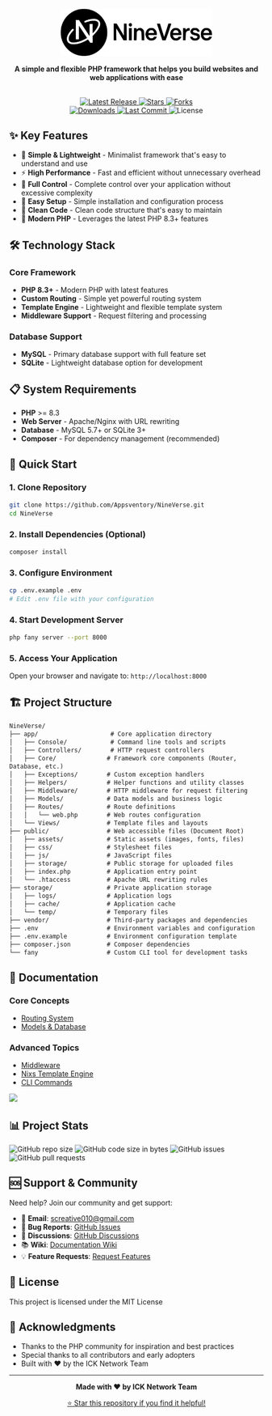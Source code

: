 <p align="center"><a href="https://github.com/Appsventory/NineVerse" target="_blank"><img src="./public/assets/nineverse-logo.png" width="300" alt="NineVerse Logo"></a></p>

<p align="center">
  <strong>A simple and flexible PHP framework that helps you build websites and web applications with ease</strong>
</p>

<br>

<div align="center">
  <a href="https://github.com/Appsventory/NineVerse/releases/latest">
    <img src="https://img.shields.io/github/v/release/Appsventory/NineVerse?style=flat&logo=github&color=2bbc8a" alt="Latest Release">
  </a>
  <a href="https://github.com/Appsventory/NineVerse/stargazers">
    <img src="https://img.shields.io/github/stars/Appsventory/NineVerse?style=flat&logo=github&color=ffd700" alt="Stars">
  </a>
  <a href="https://github.com/Appsventory/NineVerse/network/members">
    <img src="https://img.shields.io/github/forks/Appsventory/NineVerse?style=flat&logo=github&color=blueviolet" alt="Forks">
  </a>
  <br>
  <a href="https://github.com/Appsventory/NineVerse/releases">
    <img src="https://img.shields.io/github/downloads/Appsventory/NineVerse/total?style=flat&color=orange" alt="Downloads">
  </a>
  <a href="https://github.com/Appsventory/NineVerse/commits/main">
    <img src="https://img.shields.io/github/last-commit/Appsventory/NineVerse?style=flat&logo=github&color=4c1" alt="Last Commit">
  </a>
  <img src="https://img.shields.io/badge/license-MIT-blue" alt="License">
</div>

## ✨ Key Features

- 🎯 **Simple & Lightweight** - Minimalist framework that's easy to understand and use
- ⚡ **High Performance** - Fast and efficient without unnecessary overhead
- 🔧 **Full Control** - Complete control over your application without excessive complexity
- 🚀 **Easy Setup** - Simple installation and configuration process
- 📝 **Clean Code** - Clean code structure that's easy to maintain
- 📱 **Modern PHP** - Leverages the latest PHP 8.3+ features

## 🛠 Technology Stack

### Core Framework
- **PHP 8.3+** - Modern PHP with latest features
- **Custom Routing** - Simple yet powerful routing system
- **Template Engine** - Lightweight and flexible template system
- **Middleware Support** - Request filtering and processing

### Database Support
- **MySQL** - Primary database support with full feature set
- **SQLite** - Lightweight database option for development

## 📋 System Requirements

- **PHP** >= 8.3
- **Web Server** - Apache/Nginx with URL rewriting
- **Database** - MySQL 5.7+ or SQLite 3+
- **Composer** - For dependency management (recommended)

## 🚀 Quick Start

### 1. Clone Repository
```bash
git clone https://github.com/Appsventory/NineVerse.git
cd NineVerse
```

### 2. Install Dependencies (Optional)
```bash
composer install
```

### 3. Configure Environment
```bash
cp .env.example .env
# Edit .env file with your configuration
```

### 4. Start Development Server
```bash
php fany server --port 8000
```

### 5. Access Your Application
Open your browser and navigate to: `http://localhost:8000`

## 🏗️ Project Structure

```
NineVerse/
├── app/                    # Core application directory
│   ├── Console/            # Command line tools and scripts
│   ├── Controllers/        # HTTP request controllers
│   ├── Core/              # Framework core components (Router, Database, etc.)
│   ├── Exceptions/        # Custom exception handlers
│   ├── Helpers/           # Helper functions and utility classes
│   ├── Middleware/        # HTTP middleware for request filtering
│   ├── Models/            # Data models and business logic
│   ├── Routes/            # Route definitions
│   │   └── web.php        # Web routes configuration
│   └── Views/             # Template files and layouts
├── public/                # Web accessible files (Document Root)
│   ├── assets/            # Static assets (images, fonts, files)
│   ├── css/               # Stylesheet files
│   ├── js/                # JavaScript files
│   ├── storage/           # Public storage for uploaded files
│   ├── index.php          # Application entry point
│   └── .htaccess          # Apache URL rewriting rules
├── storage/               # Private application storage
│   ├── logs/              # Application logs
│   ├── cache/             # Application cache
│   └── temp/              # Temporary files
├── vendor/                # Third-party packages and dependencies
├── .env                   # Environment variables and configuration
├── .env.example           # Environment configuration template
├── composer.json          # Composer dependencies
└── fany                   # Custom CLI tool for development tasks
```

## 📖 Documentation

### Core Concepts
- [Routing System](https://github.com/Appsventory/NineVerse/blob/main/docs/routing.md)
- [Models & Database](https://github.com/Appsventory/NineVerse/blob/main/docs/database.md)

### Advanced Topics
- [Middleware](https://github.com/Appsventory/NineVerse/blob/main/docs/middleware.md)
- [Nixs Template Engine](https://github.com/Appsventory/NineVerse/blob/main/docs/nixs.md)
- [CLI Commands](https://github.com/Appsventory/NineVerse/blob/main/docs/cli.md)


<a href="https://github.com/Appsventory/NineVerse/graphs/contributors">
  <img src="https://contrib.rocks/image?repo=Appsventory/NineVerse" />
</a>

## 📊 Project Stats

![GitHub repo size](https://img.shields.io/github/repo-size/Appsventory/NineVerse)
![GitHub code size in bytes](https://img.shields.io/github/languages/code-size/Appsventory/NineVerse)
![GitHub issues](https://img.shields.io/github/issues/Appsventory/NineVerse)
![GitHub pull requests](https://img.shields.io/github/issues-pr/Appsventory/NineVerse)

## 🆘 Support & Community

Need help? Join our community and get support:

- 📧 **Email**: screative010@gmail.com
- 🐛 **Bug Reports**: [GitHub Issues](https://github.com/Appsventory/NineVerse/issues)
- 💬 **Discussions**: [GitHub Discussions](https://github.com/Appsventory/NineVerse/discussions)
- 📚 **Wiki**: [Documentation Wiki](https://github.com/Appsventory/NineVerse/wiki)
- 💡 **Feature Requests**: [Request Features](https://github.com/Appsventory/NineVerse/issues/new?template=feature_request.md)


## 📜 License

This project is licensed under the MIT License

## 🙏 Acknowledgments

- Thanks to the PHP community for inspiration and best practices
- Special thanks to all contributors and early adopters
- Built with ❤️ by the ICK Network Team

---

<p align="center">
  <strong>Made with ❤️ by ICK Network Team</strong>
</p>

<p align="center">
  <a href="https://github.com/Appsventory/NineVerse">⭐ Star this repository if you find it helpful!</a>
</p>
